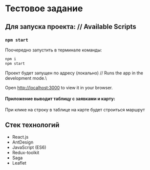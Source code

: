 # Тестовое задание

## Для запуска проекта: // Available Scripts
### `npm start`

Поочередно запустить в терминале команды:

```bash
npm i
npm start
```

Проект будет запущен по адресу (локально) // Runs the app in the development mode.\

Open [http://localhost:3000](http://localhost:3000) to view it in your browser.

#### Приложение выводит таблицу с заявками и карту:

При клике на строку в таблице на карте будет строиться маршрут

## Стек технологий

- React.js
- AntDesign
- JavaScript (ES6)
- Redux-toolkit
- Saga
- Leaflet

